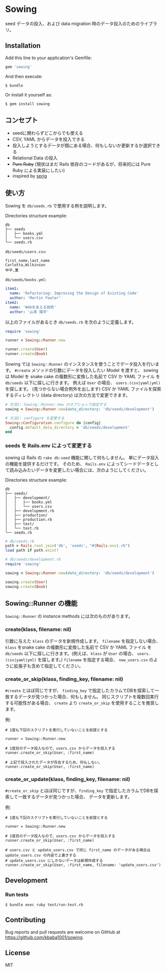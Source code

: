 # Sowing

seed データの投入、および data migration 時のデータ投入のためのライブラリ。

## Installation

Add this line to your application's Gemfile:

```ruby
gem 'sowing'
```

And then execute:

    $ bundle

Or install it yourself as:

    $ gem install sowing

## コンセプト

- seedに関わらずどこからでも使える
- CSV, YAML からデータを投入できる
- 投入しようとするデータが既にある場合、何もしないか更新するか選択できる
- Relational Data の投入
- ~~Pure Ruby~~ (現状はまだ Rails 依存のコードがあるが、将来的には Pure Ruby による実装にしたい)
- inspired by [sprig](https://github.com/vigetlabs/sprig)

## 使い方

Sowing を `db/seeds.rb` で使用する例を説明します。

Directories structure example:

```
db
├── seeds
│   ├── books.yml
│   └── users.csv
└── seeds.rb
```

`db/seeds/users.csv`:

```csv
first_name,last_name
Carlotta,Wilkinson
中平,薫
```

`db/seeds/books.yml`:

```yaml
item1:
  name: 'Refactoring: Improving the Design of Existing Code'
  author: 'Martin Fowler'
item2:
  name: 'Webを支える技術'
  author: '山本 陽平'
```

以上のファイルがあるとき `db/seeds.rb` を次のように定義します。

```ruby
require 'sowing'

runner = Sowing::Runner.new

runner.create(User)
runner.create(Book)
```

Sowing では `Sowing::Runner` のインスタンスを使うことでデータ投入を行います。
`#create` メソッドの引数にデータを投入したい Model を渡すと、 sowing は Model を snake cake の複数形に変換した名前で CSV か YAML ファイル を `db/seeds` 以下に探しに行きます。
例えば `User` の場合、 `users.(csv|yaml|yml)` を探します。 (見つからない場合例外を出します)
CSV か YAML ファイルを探索するディレクトリ (data directory) は次の方法で変更できます。

```ruby
# 方法1: Sowing::Runner.new のオプションで指定する
sowing = Sowing::Runner.new(data_directory: 'db/seeds/development')

# 方法2: configure を変更する
Sowing::Configuration.configure do |config|
  config.default_data_directory = 'db/seeds/development'
end
```

### seeds を Rails.env によって変更する

sowing は Rails の `rake db:seed` 機能に関して何もしません。
単にデータ投入の機能を提供するだけです。
そのため、 `Rails.env` によってシードデータとして読み込みたいデータを変更したい場合には、次のようにしてください。

Directories structure example:

```
db
├── seeds/
│   ├── development/
│   │   ├── books.yml
│   │   └── users.csv
│   ├── development.rb
│   ├── production/
│   ├── production.rb
│   ├── test/
│   └── test.rb
└── seeds.rb

```

```ruby
# db/seeds.rb
path = Rails.root.join('db', 'seeds', "#{Rails.env}.rb")
load path if path.exist?

# db/seeds/development.rb
require 'sowing'

sowing = Sowing::Runner.new(data_directory: 'db/seeds/development')

sowing.create(User)
sowing.create(Book)
```

## Sowing::Runner の機能

`Sowing::Runner` の instance methods には次のものがあります。

### create(klass, filename: nil)

引数に与えた `klass` のデータを新規作成します。
`filename` を指定しない場合、`klass` をsnake cake の複数形に変換した名前で CSV か YAML ファイル を `db/seeds` 以下に探しに行きます。(例えば、`klass` が `User` の場合、 `users.(csv|yaml|yml)` を探します。)
`filename` を指定する場合、 `new_users.csv` のように拡張子も含めて指定してください。

### create_or_skip(klass, finding_key, filename: nil)

`#create` とほぼ同じですが、 `finding_key` で指定したカラムでDBを探索して一致するデータが見つかった場合、何もしません。
同じスクリプトを複数回実行する可能性がある場合、 `create` より `create_or_skip` を使用することを推奨します。

例:

```
# 1度も下記のスクリプトを実行していないことを前提とする

runner = Sowing::Runner.new

# 1度目のデータ投入なので、users.csv からデータを投入する
runner.create_or_skip(User, :first_name)

# 上記で投入されたデータが存在するため、何もしない。
runner.create_or_skip(User, :first_name)
```

### create_or_update(klass, finding_key, filename: nil)

`#create_or_skip` とほぼ同じですが、`finding_key` で指定したカラムでDBを探索して一致するデータが見つかった場合、
データを更新します。

例:

```
# 1度も下記のスクリプトを実行していないことを前提とする

runner = Sowing::Runner.new

# 1度目のデータ投入なので、users.csv からデータを投入する
runner.create_or_skip(User, :first_name)

# users.csv と update_users.csv で同じ first_name のデータがある場合は update_users.csv の内容で上書きする
# update_users.csv にしかないデータは新規作成する
runner.create_or_skip(User, :first_name, filename: 'update_users.csv')
```

## Development

### Run tests

    $ bundle exec ruby test/run-test.rb

## Contributing

Bug reports and pull requests are welcome on GitHub at https://github.com/kbaba1001/sowing.

## License

MIT
